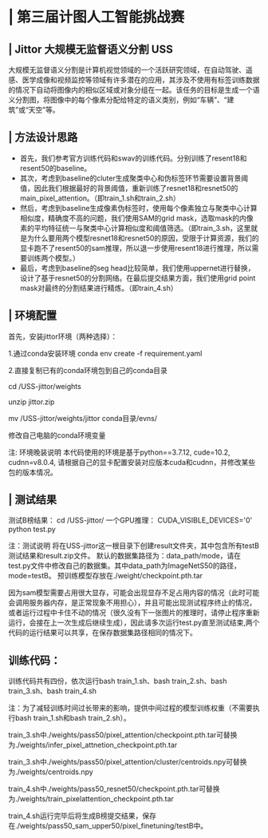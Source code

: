 # | 第三届计图人工智能挑战赛

## | Jittor 大规模无监督语义分割 USS

大规模无监督语义分割是计算机视觉领域的一个活跃研究领域，在自动驾驶、遥感、医学成像和视频监控等领域有许多潜在的应用，其涉及不使用有标签训练数据的情况下自动将图像内的相似区域或对象分组在一起。该任务的目标是生成一个语义分割图，将图像中的每个像素分配给特定的语义类别，例如“车辆”、“建筑”或“天空”等。

## | 方法设计思路

* 首先，我们参考官方训练代码和swav的训练代码。分别训练了resent18和resent50的baseline。
* 其次，考虑到baseline的cluter生成聚类中心和伪标签环节需要设置背景阈值，因此我们根据最好的背景阈值，重新训练了resnet18和resnet50的main_pixel_attention。（即train_1.sh和train_2.sh）
* 然后，考虑到baseline生成像素伪标签时，使用每个像素独立与聚类中心计算相似度，精确度不高的问题，我们使用SAM的grid mask，选取mask的内像素的平均特征统一与聚类中心计算相似度和阈值筛选。（即train_3.sh，这里就是为什么要用两个模型resnet18和resnet50的原因，受限于计算资源，我们的显卡跑不了resent50的sam推理，所以退一步使用resent18进行推理，所以需要训练两个模型。）
* 最后，考虑到baseline的seg head比较简单，我们使用uppernet进行替换，设计了基于resnet50的分割网络。在最后提交结果方面，我们使用grid point mask对最终的分割结果进行精炼。（即train_4.sh）

## | 环境配置

首先，安装jittor环境（两种选择）：

1.通过conda安装环境
conda env create -f requirement.yaml 

2.直接复制已有的conda环境包到自己的conda目录

cd /USS-jittor/weights

unzip jittor.zip 

mv /USS-jittor/weights/jittor conda目录/evns/

修改自己电脑的conda环境变量

注: 环境晚装说明
本代码使用的环境是基于python==3.7.12,  cude=10.2,  cudnn=v8.0.4, 请根据自己的显卡配置安装对应版本cuda和cudnn，并修改某些包的版本情况。


## | 测试结果
测试B榜结果：
cd /USS-jittor/
一个GPU推理：
CUDA_VISIBLE_DEVICES='0' python test.py

注：测试说明
将在USS-jittor这一根目录下创建result文件夹，其中包含所有testB测试结果和result.zip文件。
默认的数据集路径为：data_path/mode，请在test.py文件中修改自己的数据集。其中data_path为ImageNetS50的路径，mode=testB。
预训练模型存放在./weight/checkpoint.pth.tar

因为sam模型需要占用很大显存，可能会出现显存不足占用内容的情况（此时可能会调用服务器内存，是正常现象不用担心），并且可能出现测试程序终止的情况，或者运行过程中卡住不动的情况（很久没有下一张图片的推理时，请停止程序重新运行，会接在上一次生成后继续生成），因此请多次运行test.py直至测试结束,两个代码的运行结果可以共享，在保存数据集路径相同的情况下。


## 训练代码：
训练代码共有四份，依次运行bash train_1.sh、bash train_2.sh、bash train_3.sh、bash train_4.sh

注：为了减轻训练时间过长带来的影响，提供中间过程的模型训练权重（不需要执行bash train_1.sh和bash train_2.sh）。

train_3.sh中./weights/pass50/pixel_attention/checkpoint.pth.tar可替换为./weights/infer_pixel_attnetion_checkpoint.pth.tar 

train_3.sh中./weights/pass50/pixel_attention/cluster/centroids.npy可替换为./weights/centroids.npy

train_4.sh中./weights/pass50_resnet50/checkpoint.pth.tar可替换为./weights/train_pixelattention_checkpoint.pth.tar

train_4.sh运行完毕后将生成B榜提交结果，保存在./weights/pass50_sam_upper50/pixel_finetuning/testB中。
